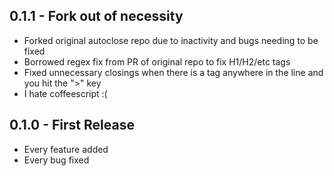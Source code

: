 ## 0.1.1 - Fork out of necessity
* Forked original autoclose repo due to inactivity and bugs needing to be fixed
* Borrowed regex fix from PR of original repo to fix H1/H2/etc tags
* Fixed unnecessary closings when there is a tag anywhere in the line and you hit the ">" key
* I hate coffeescript :(

## 0.1.0 - First Release
* Every feature added
* Every bug fixed
